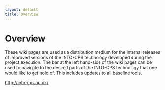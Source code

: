 ```yaml
---
layout: default
title: Overview
---
```



# Overview

These wiki pages are used as a distribution medium for the internal releases of improved versions of the INTO-CPS technology developed during the project execution. The bar at the left hand-side of the wiki pages can be used to navigate to the desired parts of the INTO-CPS technology that one would like to get hold of. This includes updates to all baseline tools.

http://into-cps.au.dk/


